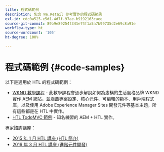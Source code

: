 ```yaml
---
title: 程式碼範例
description: 包含 We.Retail 參考實作的程式碼範例
exl-id: cdc0a525-e5d1-4d7f-97ae-b9192163caee
source-git-commit: 89b9e89254f341e74f1a5a7b99735d2e69c8a91e
workflow-type: ht
source-wordcount: '105'
ht-degree: 100%

---
```


# 程式碼範例 {#code-samples}

以下是適用於 HTL 的程式碼範例：

* [WKND 教學課程](https://experienceleague.adobe.com/docs/experience-manager-learn/getting-started-wknd-tutorial-develop/overview.html?lang=zh-Hant) - 此教學課程會逐步解說如何為虛構的生活風格品牌 WKND 實作 AEM 網站，並涵蓋專案設定、核心元件、可編輯的範本、用戶端程式庫，以及使用 Adobe Experience Manager Sites 開發元件等基本主題，所有這些都是在 HTL 中實作。
* [HTL TodoMVC 範例](https://github.com/Adobe-Marketing-Cloud/aem-sightly-sample-todomvc) - 知名練習的 AEM + HTL 實作。

專家諮詢講座：

* [2015 年 1 月 HTL 講座 (HTL 簡介)](http://scottsdigitalcommunity.blogspot.ca/2015/01/upcoming-sessions-of-ask-aem-community.html)
* [2016 年 3 月 HTL 講座 (進階元件開發)](http://scottsdigitalcommunity.blogspot.ca/2016/03/ask-aem-community-experts-deep-dive.html)
